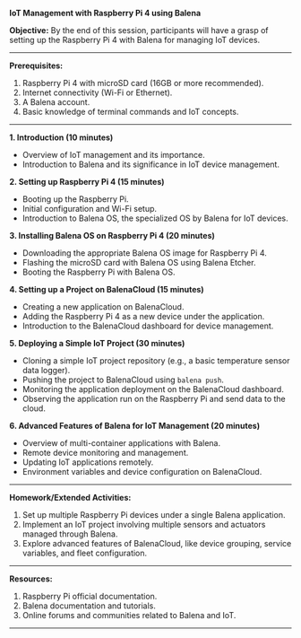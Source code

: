 **IoT Management with Raspberry Pi 4 using Balena**

**Objective:** By the end of this session, participants will have a grasp of setting up the Raspberry Pi 4 with Balena for managing IoT devices.

---

**Prerequisites:**
1. Raspberry Pi 4 with microSD card (16GB or more recommended).
2. Internet connectivity (Wi-Fi or Ethernet).
3. A Balena account.
4. Basic knowledge of terminal commands and IoT concepts.

---

**1. Introduction (10 minutes)**
- Overview of IoT management and its importance.
- Introduction to Balena and its significance in IoT device management.

**2. Setting up Raspberry Pi 4 (15 minutes)**
- Booting up the Raspberry Pi.
- Initial configuration and Wi-Fi setup.
- Introduction to Balena OS, the specialized OS by Balena for IoT devices.

**3. Installing Balena OS on Raspberry Pi 4 (20 minutes)**
- Downloading the appropriate Balena OS image for Raspberry Pi 4.
- Flashing the microSD card with Balena OS using Balena Etcher.
- Booting the Raspberry Pi with Balena OS.

**4. Setting up a Project on BalenaCloud (15 minutes)**
- Creating a new application on BalenaCloud.
- Adding the Raspberry Pi 4 as a new device under the application.
- Introduction to the BalenaCloud dashboard for device management.

**5. Deploying a Simple IoT Project (30 minutes)**
- Cloning a simple IoT project repository (e.g., a basic temperature sensor data logger).
- Pushing the project to BalenaCloud using `balena push`.
- Monitoring the application deployment on the BalenaCloud dashboard.
- Observing the application run on the Raspberry Pi and send data to the cloud.

**6. Advanced Features of Balena for IoT Management (20 minutes)**
- Overview of multi-container applications with Balena.
- Remote device monitoring and management.
- Updating IoT applications remotely.
- Environment variables and device configuration on BalenaCloud.

---

**Homework/Extended Activities:**
1. Set up multiple Raspberry Pi devices under a single Balena application.
2. Implement an IoT project involving multiple sensors and actuators managed through Balena.
3. Explore advanced features of BalenaCloud, like device grouping, service variables, and fleet configuration.

---

**Resources:**
1. Raspberry Pi official documentation.
2. Balena documentation and tutorials.
3. Online forums and communities related to Balena and IoT.

---
